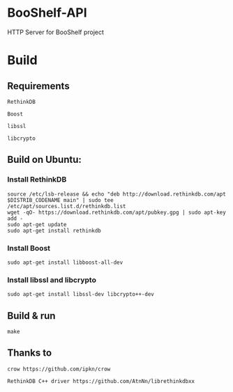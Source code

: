 # BooShelf-API
HTTP Server for BooShelf project

# Build

## Requirements
```
RethinkDB
```

```
Boost
```

```
libssl
```

```
libcrypto
```

## Build on Ubuntu:

### Install RethinkDB

```
source /etc/lsb-release && echo "deb http://download.rethinkdb.com/apt $DISTRIB_CODENAME main" | sudo tee /etc/apt/sources.list.d/rethinkdb.list
wget -qO- https://download.rethinkdb.com/apt/pubkey.gpg | sudo apt-key add -
sudo apt-get update
sudo apt-get install rethinkdb
```

### Install Boost
```
sudo apt-get install libboost-all-dev
```

### Install libssl and libcrypto
```
sudo apt-get install libssl-dev libcrypto++-dev
```

## Build & run
```
make
```

## Thanks to
```
crow https://github.com/ipkn/crow
```

```
RethinkDB C++ driver https://github.com/AtnNn/librethinkdbxx
```
